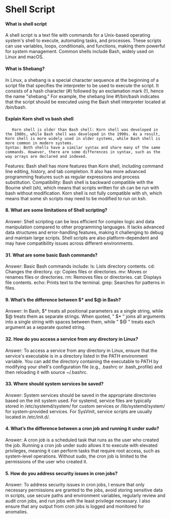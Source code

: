  # Shell Script

#### What is shell script
A shell script is a text file with commands for a Unix-based operating system's shell to execute, automating tasks, and processes. These scripts can use variables, loops, conditionals, and functions, making them powerful for system management. Common shells include Bash, widely used on Linux and macOS.

#### What is Shebang?
In Linux, a shebang is a special character sequence at the beginning of a script file that specifies the interpreter to be used to execute the script. It consists of a hash character (#) followed by an exclamation mark (!), hence the name "shebang."
For example, the shebang line #!/bin/bash indicates that the script should be executed using the Bash shell interpreter located at /bin/bash.


#### Explain Korn shell vs bash shell
       Korn shell is older than Bash shell: Korn shell was developed in the 1980s, while Bash shell was developed in the 1990s. As a result, Korn shell is more widely used in older systems, while Bash shell is more common in modern systems.
    Syntax: Both shells have a similar syntax and share many of the same commands. However, there are some differences in syntax, such as the way arrays are declared and indexed.
Features: Bash shell has more features than Korn shell, including command line editing, history, and tab completion. It also has more advanced programming features such as regular expressions and process substitution.
   Compatibility: Bash shell is backward compatible with the Bourne shell (sh), which means that scripts written for sh can be run with bash without modification. Korn shell is not fully compatible with sh, which means that some sh scripts may need to be modified to run on ksh.


#### 8. What are some limitations of Shell scripting?
Answer: Shell scripting can be less efficient for complex logic and data manipulation compared to other programming languages. It lacks advanced data structures and error-handling features, making it challenging to debug and maintain large scripts. Shell scripts are also platform-dependent and may have compatibility issues across different environments.
#### 31. What are some basic Bash commands?
Answer: Basic Bash commands include:
ls: Lists directory contents.
cd: Changes the directory.
cp: Copies files or directories.
mv: Moves or renames files or directories.
rm: Removes files or directories.
cat: Displays file contents.
echo: Prints text to the terminal.
grep: Searches for patterns in files.
#### 9. What’s the difference between $* and $@ in Bash?
Answer: In Bash, $* treats all positional parameters as a single string, while $@ treats them as separate strings. When quoted, " $* " joins all arguments into a single string with spaces between them, while " $@ " treats each argument as a separate quoted string.
#### 32. How do you access a service from any directory in Linux?
Answer: To access a service from any directory in Linux, ensure that the service's executable is in a directory listed in the PATH environment variable. You can add the directory containing the executable to PATH by modifying your shell's configuration file (e.g., .bashrc or .bash_profile) and then reloading it with source ~/.bashrc.
#### 33. Where should system services be saved?
Answer: System services should be saved in the appropriate directories based on the init system used. For systemd, service files are typically stored in /etc/systemd/system/ for custom services or /lib/systemd/system/ for system-provided services. For SysVinit, service scripts are usually located in /etc/init.d/.

#### 4. What’s the difference between a cron job and running it under sudo?
Answer: A cron job is a scheduled task that runs as the user who created the job. Running a cron job under sudo allows it to execute with elevated privileges, meaning it can perform tasks that require root access, such as system-level operations. Without sudo, the cron job is limited to the permissions of the user who created it.
#### 5. How do you address security issues in cron jobs?
Answer: To address security issues in cron jobs, I ensure that only necessary permissions are granted to the jobs, avoid storing sensitive data in scripts, use secure paths and environment variables, regularly review and audit cron jobs, and run jobs with the least privilege necessary. I also ensure that any output from cron jobs is logged and monitored for anomalies.

